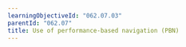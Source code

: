 ```yaml
---
learningObjectiveId: "062.07.03"
parentId: "062.07"
title: Use of performance-based navigation (PBN)
---
```

